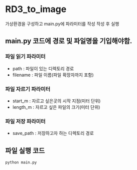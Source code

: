 # RD3_to_image

가상환경을 구성하고 main.py에 파라미터를 작성 작성 후 실행

## main.py 코드에 경로 및 파일명을 기입해야함.
### 파일 읽기 파라미터
- path : 파일이 있는 디렉토리 경로
- filename : 파일 이름(파일 확장자까지 포함)
### 파일 자르기 파라미터
- start_m : 자르고 싶은곳의 시작 지점(미터 단위)
- length_m : 자르고 싶은 파일의 크기(미터 단위)
### 파일 저장 파라미터
- save_path : 저장하고자 하는 디렉토리 경로

## 파일 실행 코드
```bash
python main.py
```